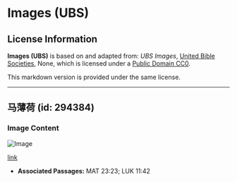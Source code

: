 # Images (UBS)

## License Information

**Images (UBS)** is based on and adapted from: _UBS Images_, [United Bible Societies](https://unitedbiblesocieties.org/), None, which is licensed under a [Public Domain CC0](https://creativecommons.org/public-domain/cc0/).

This markdown version is provided under the same license.



--------------------------------

## 马薄荷 (id: 294384)

### Image Content

![Image](https://cdn.aquifer.bible/aquifer-content/resources/Media/WEB-0306_horsemint.jpg)

[link](https://cdn.aquifer.bible/aquifer-content/resources/Media/WEB-0306_horsemint.jpg)

* **Associated Passages:** MAT 23:23; LUK 11:42


